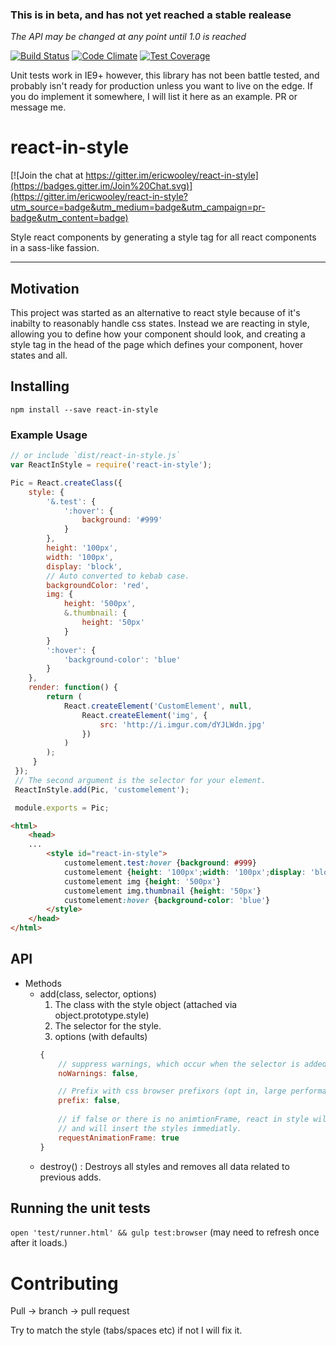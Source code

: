 ### This is in beta, and has not yet reached a stable realease
*The API may be changed at any point until 1.0 is reached*

[![Build Status](https://travis-ci.org/ericwooley/react-in-style.svg)](https://travis-ci.org/ericwooley/react-in-style)
[![Code Climate](https://codeclimate.com/github/ericwooley/react-in-style/badges/gpa.svg)](https://codeclimate.com/github/ericwooley/react-in-style)
[![Test Coverage](https://codeclimate.com/github/ericwooley/react-in-style/badges/coverage.svg)](https://codeclimate.com/github/ericwooley/react-in-style)

Unit tests work in IE9+ however, this library has not been battle tested, and probably isn't ready for production unless you want to live on the edge. If you do implement it somewhere, I will list it here as an example. PR or message me.

# react-in-style

[![Join the chat at https://gitter.im/ericwooley/react-in-style](https://badges.gitter.im/Join%20Chat.svg)](https://gitter.im/ericwooley/react-in-style?utm_source=badge&utm_medium=badge&utm_campaign=pr-badge&utm_content=badge)

Style react components by generating a style tag for all react components in a sass-like fassion.

--------------------------------------------------------------------------------------------------
## Motivation

This project was started as an alternative to react style because of it's inabilty to reasonably handle 
css states. Instead we are reacting in style, allowing you to define how your component should look, and creating a style tag in the head of the page which defines your component, hover states and all.

## Installing

`npm install --save react-in-style`


### Example Usage

```javascript
// or include `dist/react-in-style.js`
var ReactInStyle = require('react-in-style');

Pic = React.createClass({
    style: {
        '&.test': {
            ':hover': {
                background: '#999'
            }
        },
        height: '100px',
        width: '100px',
        display: 'block',
        // Auto converted to kebab case.
        backgroundColor: 'red',
        img: {
            height: '500px',
            &.thumbnail: {
                height: '50px'
            }
        }
        ':hover': {
            'background-color': 'blue'
        }
    },
    render: function() {
        return (
            React.createElement('CustomElement', null,
                React.createElement('img', {
                    src: 'http://i.imgur.com/dYJLWdn.jpg'
                })
            )
        );
     }
 });
 // The second argument is the selector for your element.
 ReactInStyle.add(Pic, 'customelement');

 module.exports = Pic;
 ```

```html
<html>
    <head>
    ...
        <style id="react-in-style">
            customelement.test:hover {background: #999}
            customelement {height: '100px';width: '100px';display: 'block';background-color: 'red'}
            customelement img {height: '500px'}
            customelement img.thumbnail {height: '50px'} 
            customelement:hover {background-color: 'blue'}
        </style>    
    </head>
</html>
```

## API

* Methods
    - add(class, selector, options)
        1. The class with the style object (attached via object.prototype.style)
        2. The selector for the style.
        3. options (with defaults)
        ```javascript
        {
            // suppress warnings, which occur when the selector is added twice.
            noWarnings: false,

            // Prefix with css browser prefixors (opt in, large performance hit)
            prefix: false, 
            
            // if false or there is no animtionFrame, react in style will not request an animtation frame
            // and will insert the styles immediatly.
            requestAnimationFrame: true
        }
        
        ```
    - destroy() : Destroys all styles and removes all data related to previous adds.

## Running the unit tests

`open 'test/runner.html' && gulp test:browser` (may need to refresh once after it loads.)



# Contributing

Pull -> branch -> pull request

Try to match the style (tabs/spaces etc) if not I will fix it.